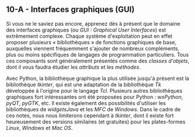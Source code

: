 ## 10-A - Interfaces graphiques (GUI)

Si vous ne le saviez pas encore, apprenez dès à présent que le domaine
des interfaces graphiques (ou *GUI : Graphical User Interfaces*) est
extrêmement complexe. Chaque système d'exploitation peut en effet
proposer plusieurs « bibliothèques » de fonctions graphiques de base,
auxquelles viennent fréquemment s'ajouter de nombreux compléments, plus
ou moins spécifiques de langages de programmation particuliers. Tous ces
composants sont généralement présentés comme des *classes d'objets*,
dont il vous faudra étudier les *attributs* et les *méthodes*.

Avec Python, la bibliothèque graphique la plus utilisée jusqu'à présent
est la bibliothèque *tkinter*, qui est une adaptation de la bibliothèque
*Tk* développée à l'origine pour le langage *Tcl*. Plusieurs autres
bibliothèques graphiques fort intéressantes ont été proposées pour
Python : *wxPython*, *pyQT*, *pyGTK*, etc. Il existe également des
possibilités d'utiliser les bibliothèques de *widgetsJava* et les *MFC*
de *Windows*. Dans le cadre de ces notes, nous nous limiterons cependant
à *tkinter*, dont il existe fort heureusement des versions similaires
(et gratuites) pour les plates-formes *Linux*, *Windows* et *Mac OS*.

